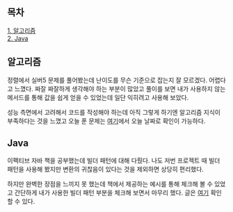 ## 목차
[1. 알고리즘](#알고리즘)   
[2. Java](#java)   

## 알고리즘
정렬에서 실버5 문제를 풀어봤는데 난이도를 무슨 기준으로 잡는지 잘 모르겠다. 어렵다고 느꼈다. 짜잘 짜잘하게 생각해야 하는 부분이 많았고 풀이를 보면 내가 사용하지 않는 메서드를 통해 값을 쉽게 얻을 수 있었는데 일단 익히려고 사용해 보았다.

성능 측면에서 고려해서 코드를 작성해야 하는데 아직 그렇게 하기엔 알고리즘 지식이 부족하다는 것을 느꼈고 오늘 푼 문제는 [여기](https://velog.io/@ohju96/Algorithm)에서 오늘 날짜로 확인이 가능하다.

## Java
이펙티브 자바 책을 공부했는데 빌더 패턴에 대해 다뤘다. 나도 저번 프로젝트 때 빌더 패턴을 사용해 봤지만 변환의 귀찮음이 있다는 것을 제외하면 상당히 편리했다.

하지만 완벽한 장점을 느끼지 못 했는데 책에서 제공하는 예시를 통해 체크해 볼 수 있었고 간단하게 내가 사용한 빌더 패턴 부분을 체크해 보면서 마무리 했다. 글은 [여기](https://velog.io/@ohju96/%EC%83%9D%EC%84%B1%EC%9E%90%EC%97%90-%EB%A7%A4%EA%B0%9C%EB%B3%80%EC%88%98%EA%B0%80-%EB%A7%8E%EB%8B%A4%EB%A9%B4-%EB%B9%8C%EB%8D%94%EB%A5%BC-%EA%B3%A0%EB%A0%A4%ED%95%98%EB%9D%BC#%EB%B9%8C%EB%8D%94-%ED%8C%A8%ED%84%B4) 확인할 수 있다.
